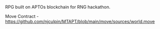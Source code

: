 RPG built on APTOs blockchain for RNG hackathon.

Move Contract - https://github.com/njculpin/MTAPT/blob/main/move/sources/world.move
